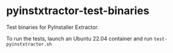 # pyinstxtractor-test-binaries

Test binaries for PyInstaller Extractor.

To run the tests, launch an Ubuntu 22.04 container and run `test-pyinstxtractor.sh`
